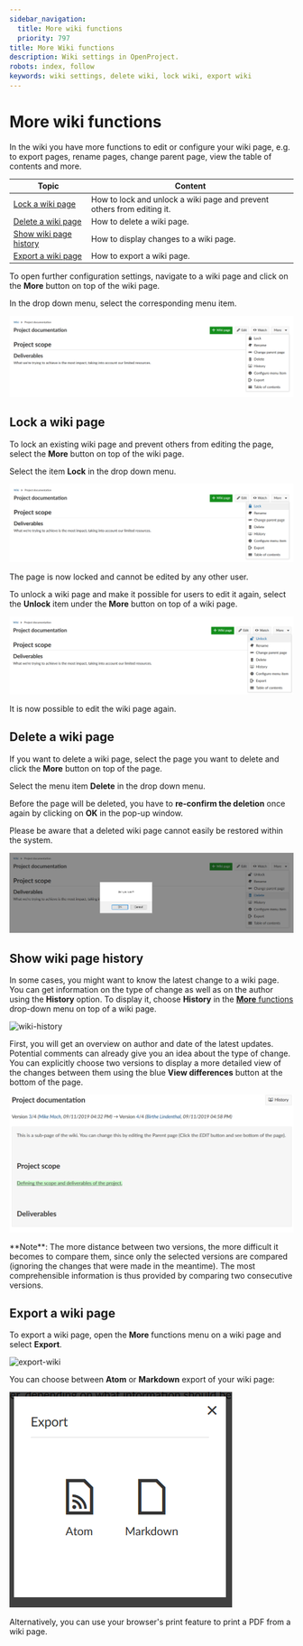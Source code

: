 ```yaml
---
sidebar_navigation:
  title: More wiki functions
  priority: 797
title: More Wiki functions
description: Wiki settings in OpenProject.
robots: index, follow
keywords: wiki settings, delete wiki, lock wiki, export wiki
---
```


# More wiki functions

In the wiki you have more functions to edit or configure your wiki page, e.g. to export pages, rename pages, change parent page, view the table of contents and more.

| Topic                                             | Content                                                      |
| ------------------------------------------------- | ------------------------------------------------------------ |
| [Lock a wiki page](#lock-a-wiki-page)             | How to lock and unlock a wiki page and prevent others from editing it. |
| [Delete a wiki page](#delete-a-wiki-page)         | How to delete a wiki page.                                   |
| [Show wiki page history](#show-wiki-page-history) | How to display changes to a wiki page.                       |
| [Export a wiki page](#export-a-wiki-page)         | How to export a wiki page.                                   |


To open further configuration settings, navigate to a wiki page and click on the **More** button on top of the wiki page.

In the drop down menu, select the corresponding menu item.

![more-wiki-functions](image-20201217112513540.png)

## Lock a wiki page

To lock an existing wiki page and prevent others from editing the page, select the **More** button on top of the wiki page.

Select the item **Lock** in the drop down menu.

![lock-a-wiki-page](image-20201217112558981.png)

The page is now locked and cannot be edited by any other user. 

To unlock a wiki page and make it possible for users to edit it again, select the **Unlock** item under the **More** button on top of a wiki page.

![unlock-wiki-page](image-20201217112657860.png)

It is now possible to edit the wiki page again.

## Delete a wiki page

If you want to delete a wiki page, select the page you want to delete and click the **More** button on top of the page.

Select the menu item **Delete** in the drop down menu.

Before the page will be deleted, you have to **re-confirm the deletion** once again by clicking on **OK** in the pop-up window.

Please be aware that a deleted wiki page cannot easily be restored within the system.

![delete-wiki-page](image-20201217112756158.png)

## Show wiki page history

In some cases, you might want to know the latest change to a wiki page.  You can get information on the type of change as well as on the author using the **History** option. To display it, choose **History** in the [**More** functions](#more-wiki-functions) drop-down menu on top of a wiki page.

![wiki-history](wiki-history.png)

First, you will get an overview on author and date of the latest updates. Potential comments can already give you an idea about the type of change. You can explicitly choose two versions to display a more detailed view of the changes between them using the blue **View differences** button at the bottom of the page.

![view-differences-wiki](1568213985327.png)

<div class="alert alert-info" role="alert">
**Note**: The more distance between two versions, the more difficult it becomes to compare them, since only the selected versions are compared (ignoring the changes that were made in the meantime). The most comprehensible information is thus provided by comparing two consecutive versions.</div>

## Export a wiki page

To export a wiki page, open the **More** functions menu on a wiki page and select **Export**.

![export-wiki](export-wiki.png)

You can choose between **Atom** or **Markdown** export of your wiki page:

![wiki-export-options](1568277748319.png)

Alternatively, you can use your browser's print feature to print a PDF from a wiki page.